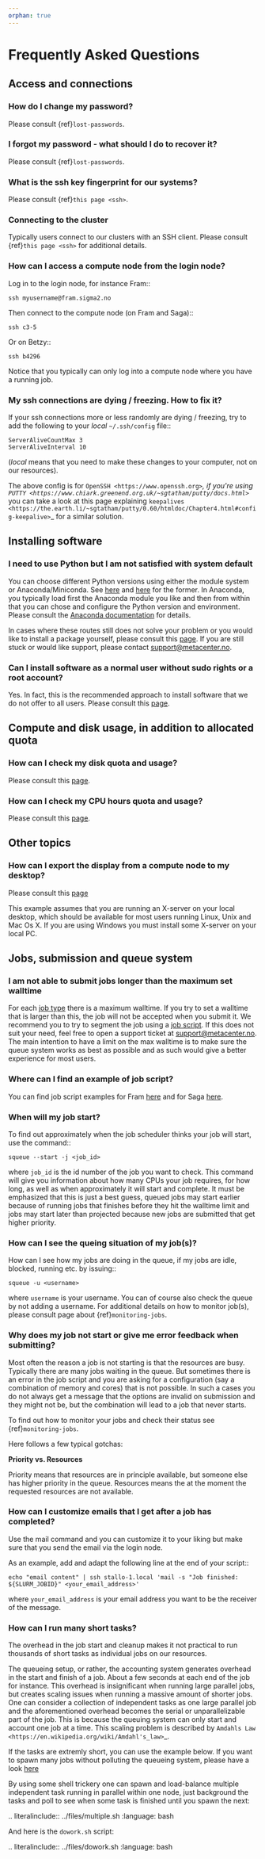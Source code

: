 ```yaml
---
orphan: true
---
```


# Frequently Asked Questions

## Access and connections

### How do I change my password?

Please consult {ref}`lost-passwords`.

### I forgot my password - what should I do to recover it?

Please consult {ref}`lost-passwords`.

### What is the ssh key fingerprint for our systems?

Please consult {ref}`this page <ssh>`.

### Connecting to the cluster

Typically users connect to our clusters with an SSH client. Please consult {ref}`this page <ssh>` for additional details.

### How can I access a compute node from the login node?

Log in to the login node, for instance Fram::

	ssh myusername@fram.sigma2.no

Then connect to the compute node (on Fram and Saga)::
	
	ssh c3-5

Or on Betzy::

	ssh b4296

Notice that you typically can only log into a compute node where you have a running job.

### My ssh connections are dying / freezing. How to fix it?

If your ssh connections more or less randomly are dying / freezing, try
to add the following to your *local* ``~/.ssh/config`` file::

    ServerAliveCountMax 3
    ServerAliveInterval 10

(*local* means that you need to make these changes to your computer,
not on our resources).

The above config is for `OpenSSH <https://www.openssh.org>`_, if you're
using
`PUTTY <https://www.chiark.greenend.org.uk/~sgtatham/putty/docs.html>`_
you can take a look at this page explaining
`keepalives <https://the.earth.li/~sgtatham/putty/0.60/htmldoc/Chapter4.html#config-keepalive>`_
for a similar solution.

## Installing software

### I need to use Python but I am not satisfied with system default

You can choose different Python versions using either the module system or Anaconda/Miniconda. See [here](../software/modulescheme.md) and [here](../software/userinstallsw/python.md) for the former. In Anaconda, you typically load first the Anaconda module you like and then from within that you can chose and configure the Python version and environment. Please consult the [Anaconda documentation](https://docs.anaconda.com/) for details.

In cases where these routes still does not solve your problem or you would like to install a package yourself, please consult this [page](../software/userinstallsw.md). If you are still stuck or would like support, please contact <support@metacenter.no>.

### Can I install software as a normal user without sudo rights or a root account?

Yes. In fact, this is the recommended approach to install software that we do not offer to all users. Please consult this [page](../software/userinstallsw.md).

## Compute and disk usage, in addition to allocated quota

### How can I check my disk quota and usage?

Please consult this [page](https://documentation.sigma2.no/files_storage/clusters.html?highlight=disk%20usage#usage-and-quota).


### How can I check my CPU hours quota and usage?

Please consult this [page](../jobs/projects_accounting.md).

## Other topics

### How can I export the display from a compute node to my desktop?

Please consult this [page](https://documentation.sigma2.no/getting_started/create_ssh_keys.html#x11-forwarding)

This example assumes that you are running an X-server on your local
desktop, which should be available for most users running Linux, Unix
and Mac Os X. If you are using Windows you must install some X-server
on your local PC.

## Jobs, submission and queue system

### I am not able to submit jobs longer than the maximum set walltime

For each [job type](../jobs/choosing_job_types.md) there is a maximum walltime. If you try to set a 
walltime that is larger than this, the job will not be accepted when you submit it. We recommend you
to try to segment the job using a [job script](../jobs/job_scripts.md). If this does not suit your need,
feel free to open a support ticket at <support@metacenter.no>. The main
intention to have a limit on the max walltime is to make sure the queue system works as best as possible and
as such would give a better experience for most users.

### Where can I find an example of job script?

You can find job script examples for Fram [here](https://documentation.sigma2.no/jobs/job_scripts/fram_job_scripts.html#job-scripts-on-fram) and for Saga [here](https://documentation.sigma2.no/jobs/job_scripts/saga_job_scripts.html#job-scripts-on-saga).

### When will my job start?

To find out approximately when the job scheduler thinks your job will
start, use the command::

	squeue --start -j <job_id>

where ``job_id`` is the id number of the job you want to check.
This command will give you information about how many CPUs your job requires,
for how long, as well as when approximately it will start and complete.  It
must be emphasized that this is just a best guess, queued jobs may start
earlier because of running jobs that finishes before they hit the walltime
limit and jobs may start later than projected because new jobs are submitted
that get higher priority.

### How can I see the queing situation of my job(s)?

How can I see how my jobs are doing in the queue, if my jobs are idle, blocked, running etc. by issuing::

	squeue -u <username>

where ``username`` is your username. You can of course also check the queue by not adding a username. For additional
details on how to monitor job(s), please consult page about {ref}`monitoring-jobs`.

### Why does my job not start or give me error feedback when submitting?

Most often the reason a job is not starting is that the resources are busy. Typically there are many jobs waiting 
in the queue. But sometimes there is an error in the job script and you are asking for a configuration (say a combination of 
memory and cores) that is not possible. In such a cases you do not always get a message that the options are invalid on submission
and they might not be, but the combination will lead to a job that never starts.

To find out how to monitor your jobs and check their status see {ref}`monitoring-jobs`.

Here follows a few typical gotchas:

**Priority vs. Resources**

Priority means that resources are in principle available, but someone else has higher priority in the queue. Resources means the at the moment the requested resources are not available.


### How can I customize emails that I get after a job has completed?

Use the mail command and you can customize it to your liking but make sure
that you send the email via the login node.

As an example, add and adapt the following line at the end of your script::

	echo "email content" | ssh stallo-1.local 'mail -s "Job finished: ${SLURM_JOBID}" <your_email_address>'

where ``your_email_address`` is your email address you want to be the receiver of the message.

### How can I run many short tasks?

The overhead in the job start and cleanup makes it not practical to run
thousands of short tasks as individual jobs on our resources.

The queueing setup, or rather, the accounting system generates
overhead in the start and finish of a job. About a few seconds at each end
of the job for instance. This overhead is insignificant when running large parallel
jobs, but creates scaling issues when running a massive amount of
shorter jobs. One can consider a collection of independent tasks as one
large parallel job and the aforementioned overhead becomes the serial or
unparallelizable part of the job. This is because the queuing system can
only start and account one job at a time. This scaling problem is
described by `Amdahls Law <https://en.wikipedia.org/wiki/Amdahl's_law>`_.

If the tasks are extremly short, you can use the example below. If you want to
spawn many jobs without polluting the queueing system, please have a look [here](../jobs/job_scripts/array_jobs.md)

By using some shell trickery one can spawn and load-balance multiple
independent task running in parallel within one node, just background
the tasks and poll to see when some task is finished until you spawn the
next:

.. literalinclude:: ../files/multiple.sh
   :language: bash

And here is the ``dowork.sh`` script:

.. literalinclude:: ../files/dowork.sh
   :language: bash

